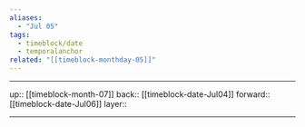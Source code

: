 ```yaml
---
aliases:
  - "Jul 05"
tags:
  - timeblock/date
  - temporalanchor
related: "[[timeblock-monthday-05]]"
---
```




***

up:: [[timeblock-month-07]]
back:: [[timeblock-date-Jul04]]
forward:: [[timeblock-date-Jul06]]
layer:: 

***
